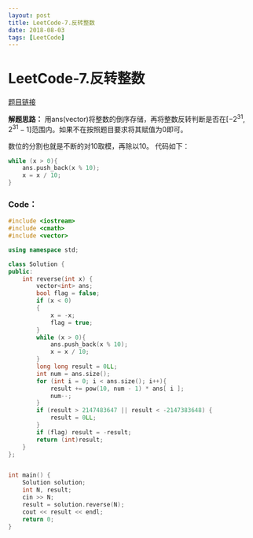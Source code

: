 ```yaml
---
layout: post
title: LeetCode-7.反转整数
date: 2018-08-03
tags: [LeetCode]
---
```


# LeetCode-7.反转整数 #

<script type="text/javascript" src="http://cdn.mathjax.org/mathjax/latest/MathJax.js?config=default"></script>


[题目链接](https://leetcode-cn.com/problems/reverse-integer/description/)


**解题思路：**
用ans(vector)将整数的倒序存储，再将整数反转判断是否在[$-2^{31},2^{31}-1$]范围内。如果不在按照题目要求将其赋值为0即可。


数位的分割也就是不断的对10取模，再除以10。
代码如下：
```c++
while (x > 0){
    ans.push_back(x % 10);
    x = x / 10;
}
```


### Code： ###
```c++
#include <iostream>
#include <cmath>
#include <vector>

using namespace std;

class Solution {
public:
    int reverse(int x) {
        vector<int> ans;
        bool flag = false;
        if (x < 0)
        {
            x = -x;
            flag = true;
        }
        while (x > 0){
            ans.push_back(x % 10);
            x = x / 10;
        }
        long long result = 0LL;
        int num = ans.size();
        for (int i = 0; i < ans.size(); i++){
            result += pow(10, num - 1) * ans[ i ];
            num--;
        }
        if (result > 2147483647 || result < -2147383648) {
            result = 0LL;
        }
        if (flag) result = -result;
        return (int)result;
    }
};


int main() {
    Solution solution;
    int N, result;
    cin >> N;
    result = solution.reverse(N);
    cout << result << endl;
    return 0;
}
```
